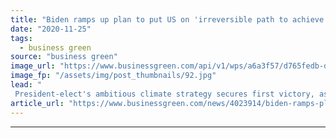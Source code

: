 ```yaml
---
title: "Biden ramps up plan to put US on 'irreversible path to achieve net zero emissions'"
date: "2020-11-25"
tags: 
  - business green
source: "business green"
image_url: "https://www.businessgreen.com/api/v1/wps/a6a3f57/d765fedb-da79-47e3-bc6c-936443529796/3/Biden-solar-185x114.jpg"
image_fp: "/assets/img/post_thumbnails/92.jpg"
lead: "
 President-elect's ambitious climate strategy secures first victory, as General Motors ditches support for emissions standards legal battle ..."
article_url: "https://www.businessgreen.com/news/4023914/biden-ramps-plan-us-irreversible-path-achieve-net-zero-emissions"
---
```


---
